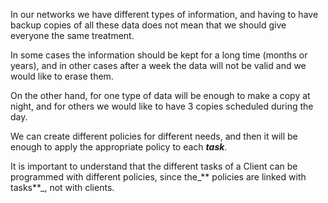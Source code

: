 In our networks we have different types of information, and having to have backup copies of all these data does not mean that we should give everyone the same treatment.

In some cases the information should be kept for a long time \(months or years\), and in other cases after a week the data will not be valid and we would like to erase them.

On the other hand, for one type of data will be enough to make a copy at night, and for others we would like to have 3 copies scheduled during the day.

We can create different policies for different needs, and then it will be enough to apply the appropriate policy to each _**task**_.

It is important to understand that the different tasks of a Client can be programmed with different policies, since the_** policies are linked with tasks**_, not with clients.

